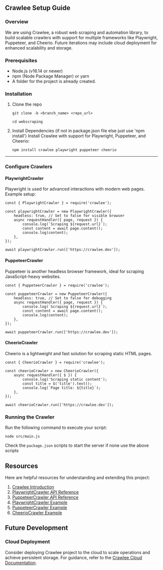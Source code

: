 ## Crawlee Setup Guide

### Overview

We are using Crawlee, a robust web scraping and automation library, to build scalable crawlers with support for multiple frameworks like Playwright, Puppeteer, and Cheerio.
Future iterations may include cloud deployment for enhanced scalability and storage.

### Prerequisites

- Node.js (v16.14 or newer)
- npm (Node Package Manager) or yarn
- A folder for the project is already created.


### Installation

1. Clone the repo 

    ``` 
    git clone -b <branch_name> <repo_url>
        
    cd webscraping
    ```

2. Install Dependencies (if not in package.json file else just use 'npm install')
   Install Crawlee with support for Playwright, Puppeteer, and Cheerio:

   ``` 
   npm install crawlee playwright puppeteer cheerio
   ```

---

### Configure Crawlers

#### PlaywrightCrawler  
Playwright is used for advanced interactions with modern web pages. Example setup:

```
const { PlaywrightCrawler } = require('crawlee');

const playwrightCrawler = new PlaywrightCrawler({
    headless: true, // Set to false for visible browser
    async requestHandler({ page, request }) {
        console.log(`Scraping ${request.url}`);
        const content = await page.content();
        console.log(content);
    },
});

await playwrightCrawler.run(['https://crawlee.dev']);
```

#### PuppeteerCrawler  
Puppeteer is another headless browser framework, ideal for scraping JavaScript-heavy websites.

```
const { PuppeteerCrawler } = require('crawlee');

const puppeteerCrawler = new PuppeteerCrawler({
    headless: true, // Set to false for debugging
    async requestHandler({ page, request }) {
        console.log(`Scraping ${request.url}`);
        const content = await page.content();
        console.log(content);
    },
});

await puppeteerCrawler.run(['https://crawlee.dev']);
```

#### CheerioCrawler  
Cheerio is a lightweight and fast solution for scraping static HTML pages.

```
const { CheerioCrawler } = require('crawlee');

const cheerioCrawler = new CheerioCrawler({
    async requestHandler({ $ }) {
        console.log('Scraping static content');
        const title = $('title').text();
        console.log(`Page title: ${title}`);
    },
});

await cheerioCrawler.run(['https://crawlee.dev']);
```

### Running the Crawler

Run the following command to execute your script:

```
node src/main.js
```

Check the ```package.json``` scripts to start the server if none use the above scripts


## Resources

Here are helpful resources for understanding and extending this project:

1. [Crawlee Introduction](https://crawlee.dev/docs/introduction)
2. [PlaywrightCrawler API Reference](https://crawlee.dev/api/playwright-crawler/class/PlaywrightCrawler)
4. [PuppeteerCrawler API Reference](https://crawlee.dev/api/puppeteer-crawler/class/PuppeteerCrawler)
3. [PlaywrightCrawler Example](https://crawlee.dev/docs/examples/playwright-crawler)
5. [PuppeteerCrawler Example](https://crawlee.dev/docs/examples/basic-crawler)
6. [CheerioCrawler Example](https://crawlee.dev/docs/examples/cheerio-crawler)


## Future Development

### Cloud Deployment  
Consider deploying Crawlee project to the cloud to scale operations and achieve persistent storage. 
For guidance, refer to the [Crawlee Cloud Documentation](https://crawlee.dev/).



